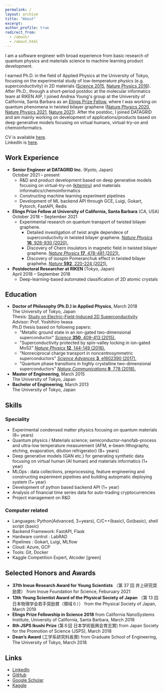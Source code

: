 ```yaml
---
permalink: /
layout: archive
title: "About"
excerpt:
author_profile: true
redirect_from:
  - /about/
  - /about.html
---
```


I am a software engineer with broad experience from basic research of quantum physics and materials science to machine learning product development.

I earned Ph.D. in the field of Applied Physics at the University of Tokyo, focusing on the experimental study of low-temperature physics (e.g. superconductivity) in 2D materials ([Science 2015](https://science.sciencemag.org/content/350/6259/409), [Nature Physics 2016](https://www.nature.com/articles/nphys3580)). After Ph.D., through a short-period postdoc at the molecular informatics team at RIKEN AIP, I joined Andrea Young's group at the University of California, Santa Barbara as an [Elings Prize Fellow](https://www.cnsi.ucsb.edu/programs/elings-fellowships), where I was working on quantum phenomena in twisted bilayer graphene ([Nature Physics 2020](https://www.nature.com/articles/s41567-020-0928-3), [Nature Physics 2021](https://www.nature.com/articles/s41567-020-01129-4), [Nature 2021](https://www.nature.com/articles/s41586-021-03409-2)). After the postdoc, I joined DATAGRID and am mainly working on development of applications/products based on deep generative models focusing on virtual humans, virtual-try-on and chemoinformatics.

CV is available [here](https://www.yusaito.com/files/yusaito_CV.pdf).<br>
LinkedIn is [here](https://www.linkedin.com/in/yu-saito-03080088/).

## Work Experience

- **Senior Engineer at DATAGRID Inc.** (Kyoto, Japan)<br>
  October 2021 – present
  - R&D and product development based on deep generative models focusing on virtual-try-on ([kitemiru](https://kitemiru.tech/)) and materials informatics/chemoinformatics
  - Constructing machine learning experiment pipelines
  - Development of ML backend API through GCE, Luigi, Gokart, Pytorch, FastAPI, Redis
- **Elings Prize Fellow at University of California, Santa Barbara** (CA, USA)<br>
  October 2018 – September 2021
  - Experimental research on quantum transport of twisted bilayer graphene.
    - Detailed investigation of twist angle dependece of superconductivity in twisted bilayer graphene. [_Nature Physics_ **16**, 926-930 (2020).](https://www.nature.com/articles/s41567-020-0928-3)
    - Discovery of Chern insulators in magnetic field in twisted bilayer graphene. [_Nature Physics_ **17**, 478-481 (2021).](https://www.nature.com/articles/s41567-020-01129-4)
    - Discovery of isospin Pomeranchuk effect in twisted bilayer graphehe. [_Nature_ **592**, 220-224 (2021).](https://www.nature.com/articles/s41586-021-03409-2)
- **Postdoctoral Researcher at RIKEN** (Tokyo, Japan)<br>
  April 2018 – September 2018
  - Deep-learning-based automated classification of 2D atomic crystals

## Education

- **Doctor of Philosophy (Ph.D.) in Applied Physics**, March 2018<br>
  The University of Tokyo, Japan<br>
  Thesis: [Study on Electric-Field-Induced 2D Superconductivity](https://repository.dl.itc.u-tokyo.ac.jp/record/52951/files/A34770.pdf)<br>
  Advisor: Prof. Yoshihiro Iwasa<br>
  Ph.D thesis based on following papers:
  - "Metallic ground state in an ion-gated two-dimensional superconductor" [_Science_ **350**, 409-413 (2015).](https://science.sciencemag.org/content/350/6259/409)
  - "Superconductivity protected by spin-valley locking in ion-gated MoS2" [_Nature Physics_ **12**, 144-149 (2016).](https://www.nature.com/articles/nphys3580)
  - "Nonreciprocal charge transport in noncentrosymmetric superconductors" [_Science Advances_ **3**, e1602390 (2017).](https://advances.sciencemag.org/content/3/4/e1602390)
  - "Quantum phase transitions in highly crystalline two-dimensional superconductors" [_Nature Communications_ **9**, 778 (2018).](https://www.nature.com/articles/s41467-018-03275-z)
- **Master of Engineering**, March 2015<br>
  The University of Tokyo, Japan
  <br>
- **Bachelor of Engineering**, March 2013<br>
  The University of Tokyo, Japan

## Skills

### Speciality

- Experimental condensed matter physics focusing on quantum materials (8+ years)
- Quantum physics / Materials science; semiconductor-nanofab-process and ultra-low temperature measurement (AFM, e-beam lithography, etching, evaporation, dilution refrigerator) (8+ years)
- Deep generative models (GAN etc.) for generating synthetic data focusing on virtual human (AI human) and materials informatics (1+ year)
- MLOps : data collections, preprocessing, feature engineering and constructing experiment pipelines and building autopmatic deploying system (1+ year)
- Development of python based backend API (1+ year)
- Analysis of financial time series data for auto-trading cryptocurrencies
- Project management on R&D

### Computer related

- Languages: Python(Advanced, 3+years), C/C++(basic), Go(basic), shell script (basic)
- Backend Framework: FastAPI, Flask
- Hardware control : LabRAD
- Pipelines : Gokart, Luigi, MLflow
- Cloud: Azure, GCP
- Tools: Git, Docker
- Kaggle Competition Expert, Atcoder [green]

## Selected Honors and Awards

- **37th Inoue Research Award for Young Scientists** （第 37 回 井上研究奨励賞） from Inoue Foundation for Science, Feburuary 2021
- **13th Young Scientist Award of the Physical Society of Japan** （第 13 回 日本物理学会若手奨励賞（領域６）） from the Physical Society of Japan, March 2019
- **Elings Prize Fellowship in Science 2018**
  from California NanoSystems Institute, University of California, Santa Barbara, March 2018
- **8th JSPS Ikushi Prize** (第８回 日本学術振興会育志賞) from Japan Society for the Promotion of Science (JSPS), March 2018
- **Dean’s Award** (工学系研究科長賞) from Graduate School of Engineering, The University of Tokyo, March 2018

## Links

- [LinkedIn](https://www.linkedin.com/in/yu-saito-03080088/)
- [GitHub](https://github.com/yseeker)
- [Google Scholar](https://scholar.google.com/citations?hl=en&user=M3gyCrUAAAAJ)
- [Kaggle](https://www.kaggle.com/Yseeker)
